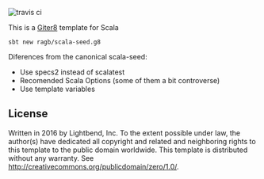 ![travis ci](https://travis-ci.org/ragb/scala-seed.g8.svg?branch=master)

This is a [Giter8][g8] template for Scala

```
sbt new ragb/scala-seed.g8
```

Diferences from the canonical scala-seed:

* Use specs2 instead of scalatest
* Recomended Scala Options (some of them a bit controverse)
* Use template variables

License
-------
Written in 2016 by Lightbend, Inc.
To the extent possible under law, the author(s) have dedicated all copyright and related and neighboring rights to
this template to the public domain worldwide. This template is distributed without any warranty.
See <http://creativecommons.org/publicdomain/zero/1.0/>.

[g8]: http://www.foundweekends.org/giter8/
